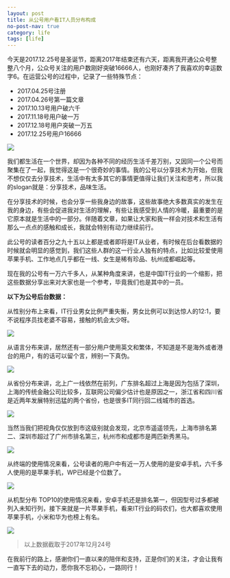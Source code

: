 ```yaml
---
layout: post
title: 从公号用户看IT人员分布构成
no-post-nav: true
category: life
tags: [life]
---
```


今天是2017.12.25号是圣诞节，距离2017年结束还有六天，距离我开通公众号整整八个月，公众号关注的用户数刚好突破16666人，也刚好凑齐了我喜欢的幸运数字6。在运营公号的过程中，记录了一些特殊节点：

- 2017.04.25号注册
- 2017.04.26号第一篇文章
- 2017.10.13号用户破六千
- 2017.11.18号用户破一万
- 2017.12.18号用户突破一万五
- 2017.12.25号用户16666

![](https://hunzino1.github.io/assets/images/2017/life/wechat.png)  

我们都生活在一个世界，却因为各种不同的经历生活千差万别，又因同一个公号而聚集在了一起，我觉得这是一个很奇妙的事情。我的公号以分享技术为开始，但我不想仅仅去分享技术，生活中有太多其它的事情更值得让我们关注和思考，所以我的slogan就是：分享技术，品味生活。

在分享技术的时候，也会分享一些我身边的故事，这些故事绝大多数真实的发生在我的身边，有些会促进我对生活的理解，有些让我感受到人情的冷暖，最重要的是它原本就是生活中的一部分。伴随着文章，如果让大家和我一样会对技术和生活有那么一点点的感触和成长，我就会特别有动力继续前行。

此公号的读者百分之九十五以上都是或者即将是IT从业者，有时候在后台看数据的时候就会明显的感觉到，我们这些人群的这一行业人独有的特点，比如比较爱使用苹果手机、工作地点几乎都在一线、女生是稀有珍品、杭州成都崛起等。

现在我的公号有一万六千多人，从某种角度来讲，也是中国IT行业的一个缩影，把这些数据分享出来对大家也是一个参考，毕竟我们也是其中的一员。

**以下为公号后台数据：**

从性别分布上来看，IT行业男女比例严重失衡，男女比例可以到达惊人的12:1，要不说程序员找老婆不容易，接触的机会太少呀。

![](https://hunzino1.github.io/assets/images/2017/life/wechat1.png)  

从语言分布来讲，居然还有一部分用户使用英文和繁体，不知道是不是海外或者港台的用户，有的话可以留个言，辨别一下真伪。

![](https://hunzino1.github.io/assets/images/2017/life/wechat2.png)  

从省份分布来讲，北上广一线依然在前列，广东排名超过上海是因为包括了深圳，上海的传统金融公司比较多，互联网公司偏少估计也是原因之一，浙江省和四川省是近两年发展特别迅猛的两个省份，也是很多IT同行回二线城市的首选。	

![](https://hunzino1.github.io/assets/images/2017/life/wechat3.png)  

当然当我们把视角仅仅放到市这级别就会发现，北京市遥遥领先，上海市排名第二、深圳市超过了广州市排名第三，杭州市和成都市是两匹新秀黑马。

![](https://hunzino1.github.io/assets/images/2017/life/wechat4.png)  

从终端的使用情况来看，公号读者的用户中有近一万人使用的是安卓手机，六千多人使用的是苹果手机，WP已经是个位数了。

![](https://hunzino1.github.io/assets/images/2017/life/wechat5.png)  

从机型分布 TOP10的使用情况来看，安卓手机还是排名第一，但因型号过多都被列入未知行列，接下来就是一片苹果手机，看来IT行业的码农们，也大都喜欢使用苹果手机，小米和华为也榜上有名。

![](https://hunzino1.github.io/assets/images/2017/life/wechat6.png)  

> 以上数据截取于2017年12月24号

在我前行的路上，感谢你们一直以来的陪伴和支持，正是你们的关注，才会让我有一直写下去的动力，愿你我不忘初心，一路同行！